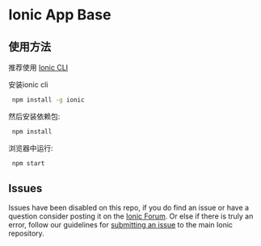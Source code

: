 Ionic App Base
=====================


## 使用方法

推荐使用 [Ionic CLI](https://github.com/driftyco/ionic-cli) 

安装ionic cli
```bash
 npm install -g ionic
```

然后安装依赖包: 

```bash
 npm install
```
浏览器中运行: 

```bash
 npm start
```


## Issues
Issues have been disabled on this repo, if you do find an issue or have a question consider posting it on the [Ionic Forum](http://forum.ionicframework.com/).  Or else if there is truly an error, follow our guidelines for [submitting an issue](http://ionicframework.com/submit-issue/) to the main Ionic repository.

